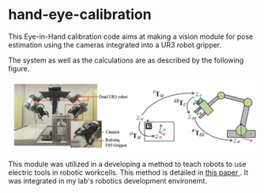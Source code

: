 # hand-eye-calibration
This Eye-in-Hand calibration code aims at making a vision module for pose estimation using the cameras integrated into a UR3 robot gripper. 

The system as well as the calculations are as described by the following figure. 

<img src="data/system-calc.png">

This module was utilized in a developing a method to teach robots to use electric tools in robotic workcells. This method is detailed in [this paper ](https://ieeexplore.ieee.org/stamp/stamp.jsp?tp=&arnumber=8674857). It was integrated in my lab's robotics development environemt. 